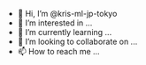 - 👋 Hi, I’m @kris-ml-jp-tokyo
- 👀 I’m interested in ...
- 🌱 I’m currently learning ...
- 💞️ I’m looking to collaborate on ...
- 📫 How to reach me ...

<!---
kris-ml-jp-tokyo/kris-ml-jp-tokyo is a ✨ special ✨ repository because its `README.md` (this file) appears on your GitHub profile.
You can click the Preview link to take a look at your changes.
--->
